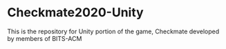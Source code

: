 # Checkmate2020-Unity
This is the repository for Unity portion of the game, Checkmate developed by members of BITS-ACM 
